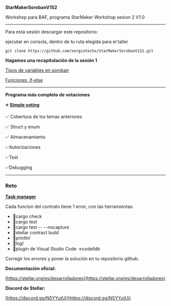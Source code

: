 **StarMakerSorobanV1S2**

Workshop para BAF, programa StarMaker Workshop sesion 2 V1.0

---

Para esta sesión descargar este repositorio:

ejecutar en consola, dentro de tu ruta elegida para el taller

```plaintext
git clone https://github.com/sergiotechx/StarMakerSorobanV1S2.git
```

**Hagamos una recapitulación de la sesión 1**

[Tipos de variables en soroban](https://github.com/sergiotechx/StarMakerSorobanV1S2/tree/main/tipodatos)

[Funciones, if-else](https://github.com/sergiotechx/StarMakerSorobanV1S2/tree/main/condicionales-funciones)

---

**Programa más completo de votaciones**

**⭐** [**Simple voting**](https://github.com/sergiotechx/StarMakerSorobanV1S2/tree/main/SimpleVoting)

✅ Cobertura de los temas anteriores

✅ Struct y enum

✅ Almacenamiento

✅Autorizaciones

✅Test

✅Debugging

---

### **Reto**

[**Task manager**](https://github.com/sergiotechx/StarMakerSorobanV1S2/tree/main/reto)

Cada funcion del contrato tiene 1 error, con las herramientas:   

*   🔎cargo check
*   🔎cargo test
*   🔎cargo test -- --nocapture
*   🔎stellar contract build
*   🔎println!
*   🔎log!
*   🔎plugin de Visual Studio Code →codelldb

Corregir los errores y poner la solución en tu repositorio github.

**Documentación oficial:**

[https://stellar.org/es/desarrolladores](https://stellar.org/es/desarrolladores)

**Discord de Stellar:**

[https://discord.gg/N5YYutUj](https://discord.gg/N5YYutUj)
